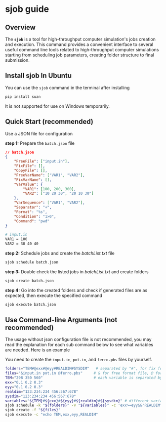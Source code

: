 # sjob guide
## Overview
The **`sjob`** is a tool for high-throughput computer simulation's jobs creation and execution. This command provides a convenient interface to several useful command line tools related to high-throughput computer simulations starting from scheduling job parameters, creating folder structure to final submission.

## Install sjob In Ubuntu
You can use the `sjob` command in the terminal after installing 
```bash
pip install suan
```

It is not supported for use on Windows temporarily.
## Quick Start (recommended)
Use a JSON file for configuration

**step 1:** Prepare the `batch.json` file
``` json
// batch.json
{
    "FreeFile": ["input.in"],
    "FixFile": [],
    "CopyFile": [],
    "FreeVarName": ["VAR1", "VAR2"],
    "FixVarName": [],
    "VarValue": {
        "VAR1": [100, 200, 300],
        "VAR2": ["10 20 30", "20 10 30"]
    },
    "VarSequence": ["VAR1", "VAR2"],
    "Separator": "+",
    "Format": "%s",
    "Condition": "1>0",
    "Command": "pwd"
}
```

``` sh
# input.in
VAR1 = 100
VAR2 = 30 40 40
```

**step 2:** Schedule jobs and create the *batchList.txt* file
``` sh
sjob schedule batch.json
```

**step 3:** Double check the listed jobs in *batchList.txt* and create folders
``` sh
sjob create batch.json
```

**step 4:** Go into the created folders and check if generated files are as expected, then execute the specified command
``` sh
sjob execute batch.json
```

## Use Command-line Arguments (not recommended)
The usage without json configuration file is not recommended, you may read the explanation for each sub command below to see what variables are needed. Here is an example

You need to create the `input.in`, `pot.in`, and `ferro.pbs` files by yourself.
``` sh
folders="TEM#@exx#@eyy#REALDIM#SYSDIM"   # separated by "#", for fix format style of keyword replacment insert @ in the front
files="&input.in pot.in @ferro.pbs"     # & for free format file, @ for fix format file, nothing for just copy
TEM="298 350 560"                       # each variable is separated by " ", use ":" when the variable contains more than one number
exx="0.1 0.2 0.3"
eyy="0.1 0.2 0.3"
realdim="123:234:234 456:567:678"
sysdim="123:234:234 456:567:678"
variables="${TEM}#${exx}#${eyy}#${realdim}#${sysdim}" # different variables are separated by #"
sjob schedule -k "${folders}" -v "${variables}" -c 'exx>=eyy&&"REALDIM"=="SYSDIM"'     # No 4th argument, default of + is used
sjob create -f "${files}"
sjob execute -c "echo TEM,exx,eyy,REALDIM"
```